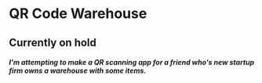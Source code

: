 # QR Code Warehouse

## Currently on hold

##### I'm attempting to make a QR scanning app for a friend who's new startup firm owns a warehouse with some items.
